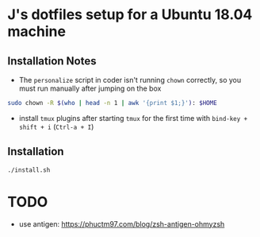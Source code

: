 # J's dotfiles setup for a Ubuntu 18.04 machine

## Installation Notes

- The `personalize` script in coder isn't running `chown` correctly, so you must run manually after jumping on the box
```bash
sudo chown -R $(who | head -n 1 | awk '{print $1;}'): $HOME
```
- install `tmux` plugins after starting `tmux` for the first time with `bind-key + shift + i` (`Ctrl-a + I`)

## Installation

```bash
./install.sh
```

# TODO

- use antigen: https://phuctm97.com/blog/zsh-antigen-ohmyzsh
